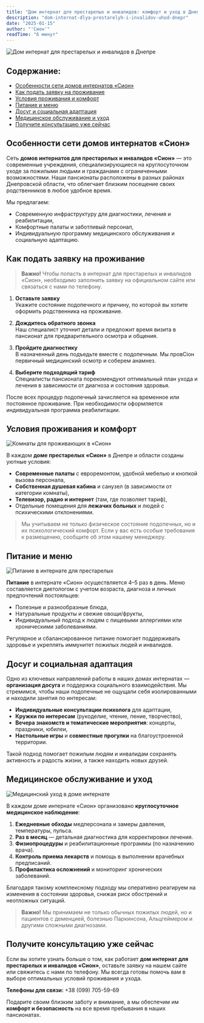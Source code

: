 ```yaml
---
title: "Дом интернат для престарелых и инвалидов: комфорт и уход в Днепре"
description: "dom-internat-dlya-prestarelyh-i-invalidov-uhod-dnepr"
date: "2025-01-15"
author: "'Сион'"
readTime: "6 минут"
---
```


![Дом интернат для престарелых и инвалидов в Днепре](/images/blog-internat-1.jpeg)

## Содержание:
- [Особенности сети домов интернатов «Сион»](#особенности-сети-домов-интернатов-Сион)
- [Как подать заявку на проживание](#как-подать-заявку-на-проживание)
- [Условия проживания и комфорт](#условия-проживания-и-комфорт)
- [Питание и меню](#питание-и-меню)
- [Досуг и социальная адаптация](#досуг-и-социальная-адаптация)
- [Медицинское обслуживание и уход](#медицинское-обслуживание-и-уход)
- [Получите консультацию уже сейчас](#получите-консультацию-уже-сейчас)


## Особенности сети домов интернатов «Сион»

Сеть **домов интернатов для престарелых и инвалидов «Сион»** — это современные учреждения, специализирующиеся на круглосуточном уходе за пожилыми людьми и гражданами с ограниченными возможностями. Наши пансионаты расположены в разных районах Днепровской области, что облегчает близким посещение своих родственников в любое удобное время.

Мы предлагаем:
- Современную инфраструктуру для диагностики, лечения и реабилитации,  
- Комфортные палаты и заботливый персонал,  
- Индивидуальную программу медицинского обслуживания и социальную адаптацию.


## Как подать заявку на проживание

> **Важно!** Чтобы попасть в интернат для престарелых и инвалидов «Сион», необходимо заполнить заявку на официальном сайте или связаться с нами по телефону.

1. **Оставьте заявку**  
   Укажите состояние подопечного и причину, по которой вы хотите оформить родственника на проживание.

2. **Дождитесь обратного звонка**  
   Наш специалист уточнит детали и предложит время визита в пансионат для предварительного осмотра и общения.

3. **Пройдите диагностику**  
   В назначенный день подъедьте вместе с подопечным. Мы провСіон первичный медицинский осмотр и соберем анамнез.

4. **Выберите подходящий тариф**  
   Специалисты пансионата порекомендуют оптимальный план ухода и лечения в зависимости от диагноза и состояния здоровья.

После всех процедур подопечный зачисляется на временное или постоянное проживание. При необходимости оформляется индивидуальная программа реабилитации.


## Условия проживания и комфорт

![Комнаты для проживающих в «Сион»](/images/blog-internat-2.jpeg)

В каждом **доме престарелых «Сион»** в Днепре и области созданы уютные условия:

- **Современные палаты** с евроремонтом, удобной мебелью и кнопкой вызова персонала,  
- **Собственная душевая кабина** и санузел (в зависимости от категории комнаты),  
- **Телевизор, радио и интернет** (там, где позволяет тариф),  
- Отдельные помещения для **лежачих больных** и людей с психическими отклонениями.

> Мы учитываем не только физическое состояние подопечных, но и их психологический комфорт. Если у вас есть особые требования к размещению, сообщите об этом нашему менеджеру.


## Питание и меню

![Питание в интернате для престарелых](/images/blog-internat-3.jpeg)

**Питание** в интернате «Сион» осуществляется 4–5 раз в день. Меню составляется диетологом с учетом возраста, диагноза и личных предпочтений постояльцев:

- Полезные и разнообразные блюда,  
- Натуральные продукты и свежие овощи/фрукты,  
- Индивидуальный подход к людям с пищевыми аллергиями или хроническими заболеваниями.

Регулярное и сбалансированное питание помогает поддерживать здоровье и укреплять иммунитет пожилых людей и инвалидов.


## Досуг и социальная адаптация

Одно из ключевых направлений работы в наших домах интернатах — **организация досуга** и поддержка социального взаимодействия. Мы стремимся, чтобы наши подопечные не ощущали себя изолированными и находили занятия по интересам:

- **Индивидуальные консультации психолога** для адаптации,  
- **Кружки по интересам** (рукоделие, чтение, пение, творчество),  
- **Вечера знакомств и тематические мероприятия**: концерты, праздники, юбилеи,  
- **Настольные игры** и **совместные прогулки** на благоустроенной территории.

Такой подход помогает пожилым людям и инвалидам сохранять активность и радость жизни, а также находить новых друзей.


## Медицинское обслуживание и уход

![Медицинский уход в доме интернате](/images/blog-internat-4.jpeg)

В каждом доме интернате «Сион» организовано **круглосуточное медицинское наблюдение**:

1. **Ежедневные обходы** медперсонала и замеры давления, температуры, пульса.  
2. **Раз в месяц** — детальная диагностика для корректировки лечения.  
3. **Физиопроцедуры** и реабилитационные программы (по назначению врача).  
4. **Контроль приема лекарств** и помощь в выполнении врачебных предписаний.  
5. **Профилактика осложнений** и мониторинг хронических заболеваний.

Благодаря такому комплексному подходу мы оперативно реагируем на изменения в состоянии здоровья, снижая риск обострений и неотложных ситуаций.  

> **Важно!** Мы принимаем не только обычных пожилых людей, но и пациентов с деменцией, болезнью Паркинсона, Альцгеймером и другими сложными диагнозами.


## Получите консультацию уже сейчас

Если вы хотите узнать больше о том, как работает **дом интернат для престарелых и инвалидов «Сион»**, оставьте заявку на нашем сайте или свяжитесь с нами по телефону. Мы всегда готовы помочь вам в выборе оптимальных условий проживания и ухода.

**Телефоны для связи:**
+38 (099) 705-59-69

Подарите своим близким заботу и внимание, а мы обеспечим им **комфорт и безопасность** на все время пребывания в наших пансионатах.
